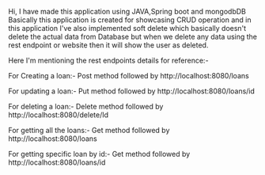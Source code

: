 Hi,
I have made this application using JAVA,Spring boot and mongodbDB
Basically this application is created for showcasing CRUD operation and in this application I've also
implemented soft delete which basically doesn't delete the actual data from Database but when we delete
any data using the rest endpoint or website then it will show the user as deleted.

Here I'm mentioning the rest endpoints details for reference:-

For Creating a loan:-
Post method followed by http://localhost:8080/loans

For updating a loan:-
Put method followed by http://localhost:8080/loans/id

For deleting a loan:-
Delete method followed by http://localhost:8080/delete/Id

For getting all the loans:-
Get method followed by http://localhost:8080/loans

For getting specific loan by id:-
Get method followed by http://localhost:8080/loans/id
